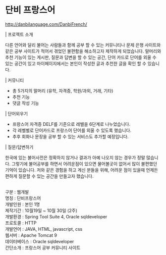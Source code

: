 # 단비 프랑스어

http://danbilanguage.com/DanbiFrench/

| 프로젝트 소개

다른 언어와 달리 불어는 사람들과 함께 공부 할 수 있는 커뮤니티나 문제 은행 사이트와 같은 공부 사이트가 적어서 겪었던 불편함을 해소하고자 제작하게 되었습니다. 말머리와 추천 기능이 있는 게시판, 질문과 답변을 할 수 있는 공간, 단어 카드로 단어를 외울 수 있는 공간이 있고 마이페이지에서는 본인이 작성한 글과 추천한 글을 확인 할 수 있습니다. 

| 커뮤니티

- 총 5가지의 말머리 (유학, 자격증, 학원/과외, 거래, 기타)
- 추천 기능
- 댓글 작성 기능

| 단어외우기 

- 프랑스어 자격증 DELF를 기준으로 레벨을 6단계로 나누었습니다.
- 각 레벨별로 단어카드로 프랑스어 단어를 외울 수 있도록 했습니다.
- 추후 회화나 문장을 공부 할 수 있는 서비스도 추가할 예정입니다.

| 질문/답변하기

한국에 있는 불어사전은 정확하지 않거나 결과가 아예 나오지 않는 경우가 정말 많습니다.
그렇기에 불어공부를 하면서 어려운점이 있으면 물어볼곳이 없어서 많이 불편했던 기억이 있습니다.
저와 같은 경험을 하고 계신 분들을 위해, 어려운 점이 있을때 언제든 편하게 질문할 수 있는 공간을 만들고자 했습니다.


<br>구분 : 웹개발
<br>명칭 : 단비프랑스어
<br>개발인원 : 본인 1명
<br>제작기간 : 10월19일 ~ 10월 30일 (2주)
<br>개발환경 : Spring Tool Suite 4, Oracle sqldeveloper
<br>프로토콜 : HTTP
<br>개발언어 : JAVA, HTML, javascript, css
<br>웹서버 : Apache Tomcat 9
<br>데이터베이스 : Oracle sqldeveloper
<br>간단소개 : 프랑스어 공부 커뮤니티 사이트
